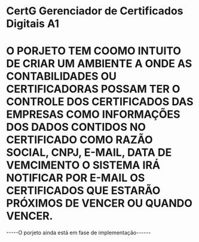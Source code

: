 # CertG Gerenciador de Certificados Digitais A1
# O PORJETO TEM COOMO INTUITO DE CRIAR UM AMBIENTE A ONDE AS CONTABILIDADES OU CERTIFICADORAS POSSAM TER O CONTROLE DOS CERTIFICADOS DAS EMPRESAS COMO INFORMAÇÕES DOS DADOS CONTIDOS NO CERTIFICADO COMO RAZÃO SOCIAL, CNPJ, E-MAIL, DATA DE VEMCIMENTO O SISTEMA IRÁ NOTIFICAR POR E-MAIL OS CERTIFICADOS QUE ESTARÃO PRÓXIMOS DE VENCER OU QUANDO VENCER. 

-----O porjeto ainda está em fase de implementação------
